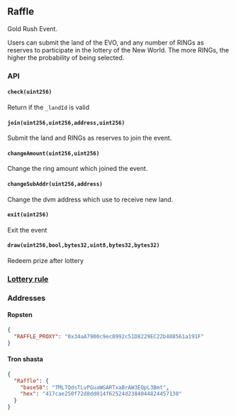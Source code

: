 ## Raffle

Gold Rush Event.  

Users can submit the land of the EVO, and any number of RINGs as reserves to participate in the lottery of the New World. The more RINGs, the higher the probability of being selected. 

### API

#### `check(uint256)`
Return if the `_landId` is valid

#### `join(uint256,uint256,address,uint256)`
Submit the land and RINGs as reserves to join the event. 

#### `changeAmount(uint256,uint256)`
Change the ring amount which joined the event.

#### `changeSubAddr(uint256,address)`
Change the dvm address which use to receive new land.

#### `exit(uint256)`
Exit the event

#### `draw(uint256,bool,bytes32,uint8,bytes32,bytes32)`
Redeem prize after lottery

### [Lottery rule](./Lottery-en.md)

### Addresses

#### Ropsten
```json
{
  "RAFFLE_PROXY": "0x34aA7900c9ec8992c51D8229EC22b488561a191F"
}
```

#### Tron shasta
```json
{
  "Raffle": {
  	"base58": "TMLTQdsTLvPGuaWGARTxaBrAW3EQpL3Bmt",
	"hex": "417cae250f72d8dd014f62524d2384044824457130"
  } 
}
```
